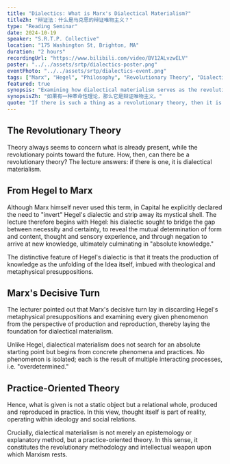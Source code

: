 ```yaml
---
title: "Dialectics: What is Marx's Dialectical Materialism?"
titleZh: "辩证法：什么是马克思的辩证唯物主义？"
type: "Reading Seminar"
date: 2024-10-19
speaker: "S.R.T.P. Collective"
location: "175 Washington St, Brighton, MA"
duration: "2 hours"
recordingUrl: "https://www.bilibili.com/video/BV12ALvzwELV"
poster: "../../assets/srtp/dialectics-poster.png"
eventPhoto: "../../assets/srtp/dialectics-event.png"
tags: ["Marx", "Hegel", "Philosophy", "Revolutionary Theory", "Dialectics"]
featured: true
synopsis: "Examining how dialectical materialism serves as the revolutionary methodology and intellectual weapon of Marxism."
synopsisZh: "如果有一种革命性理论，那么它是辩证唯物主义。"
quote: "If there is such a thing as a revolutionary theory, then it is dialectical materialism."
---
```


## The Revolutionary Theory

Theory always seems to concern what is already present, while the revolutionary points toward the future. How, then, can there be a revolutionary theory? The lecture answers: if there is one, it is dialectical materialism.

## From Hegel to Marx

Although Marx himself never used this term, in Capital he explicitly declared the need to "invert" Hegel's dialectic and strip away its mystical shell. The lecture therefore begins with Hegel: his dialectic sought to bridge the gap between necessity and certainty, to reveal the mutual determination of form and content, thought and sensory experience, and through negation to arrive at new knowledge, ultimately culminating in "absolute knowledge."

The distinctive feature of Hegel's dialectic is that it treats the production of knowledge as the unfolding of the Idea itself, imbued with theological and metaphysical presuppositions.

## Marx's Decisive Turn

The lecturer pointed out that Marx's decisive turn lay in discarding Hegel's metaphysical presuppositions and examining every given phenomenon from the perspective of production and reproduction, thereby laying the foundation for dialectical materialism.

Unlike Hegel, dialectical materialism does not search for an absolute starting point but begins from concrete phenomena and practices. No phenomenon is isolated; each is the result of multiple interacting processes, i.e. "overdetermined."

## Practice-Oriented Theory

Hence, what is given is not a static object but a relational whole, produced and reproduced in practice. In this view, thought itself is part of reality, operating within ideology and social relations.

Crucially, dialectical materialism is not merely an epistemology or explanatory method, but a practice-oriented theory. In this sense, it constitutes the revolutionary methodology and intellectual weapon upon which Marxism rests.